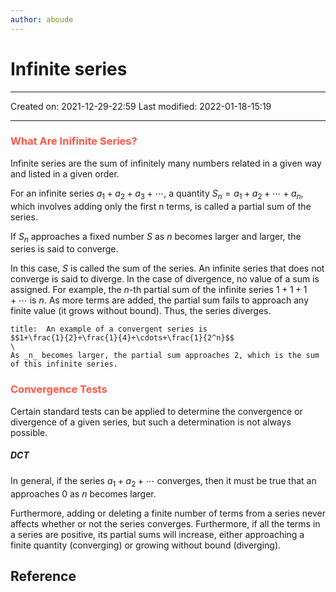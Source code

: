 ```yaml
---
author: aboude
---
```

# Infinite series
___

Created on: 2021-12-29-22:59
Last modified: 2022-01-18-15:19

___

### <span style="color: #ff5545;text-transform: capitalize;">What are inifinite series?</span>

Infinite series are the sum of infinitely many numbers related in a given way and listed in a given order.

For an infinite series $a_1 + a_2 + a_3 +\cdots$, a quantity $S_n = a_1 + a_2 +\cdots+ a_n$, which involves adding only the first n terms, is called a partial sum of the series.

 If $S_n$ approaches a fixed number $S$ as $n$ becomes larger and larger, the series is said to converge. 
 
 In this case, $S$ is called the sum of the series. An infinite series that does not converge is said to diverge. In the case of divergence, no value of a sum is assigned. For example, the $n$-th partial sum of the infinite series $1 + 1 + 1 +\cdots$ is $n$. As more terms are added, the partial sum fails to approach any finite value (it grows without bound). Thus, the series diverges. 
 
```ad-example
title:  An example of a convergent series is
$$1+\frac{1}{2}+\frac{1}{4}+\cdots+\frac{1}{2^n}$$ 
\
As _n_ becomes larger, the partial sum approaches 2, which is the sum of this infinite series.
```

### <span style="color: #ff5545;text-transform: capitalize;">Convergence tests</span>

Certain standard tests can be applied to determine the convergence or divergence of a given series, but such a determination is not always possible. 
##### DCT
In general, if the series $a_1 + a_2 +\cdots$ converges, then it must be true that an approaches $0$ as $n$ becomes larger.

Furthermore, adding or deleting a finite number of terms from a series never affects whether or not the series converges. Furthermore, if all the terms in a series are positive, its partial sums will increase, either approaching a finite quantity (converging) or growing without bound (diverging).

## Reference